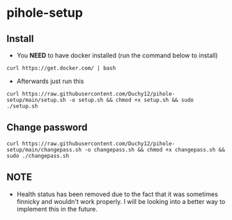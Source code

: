 # pihole-setup

## Install
- You **NEED** to have docker installed (run the command below to install)
```
curl https://get.docker.com/ | bash
```
- Afterwards just run this
```
curl https://raw.githubusercontent.com/Duchy12/pihole-setup/main/setup.sh -o setup.sh && chmod +x setup.sh && sudo ./setup.sh
```

## Change password
```
curl https://raw.githubusercontent.com/Duchy12/pihole-setup/main/changepass.sh -o changepass.sh && chmod +x changepass.sh && sudo ./changepass.sh
```

## NOTE
- Health status has been removed due to the fact that it was sometimes finnicky and wouldn't work properly. I will be looking into a better way to implement this in the future.